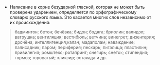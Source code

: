 - Написание в корне безударной гласной, которая не может быть проверена ударением, определяется по орфографическому словарю русского языка. Это касается многих слов независимо от их происхождения:
> бадминтон; бетон; бечёвка; бидон; бодяга; бриолин; валидол; ватрушка; вентиляция; вестибюль; ветчина; винегрет; дизентерия; дрочёна; интеллигенция;калач; мадаполам; наваждение;
> палисадник; паром; периферия; пескарь; пигалица; пластилин; привилегия; ромштекс; ротапринт; снегирь; снеток; стипендия; тормоз; тороватый; эликсир; эстакада и др.
